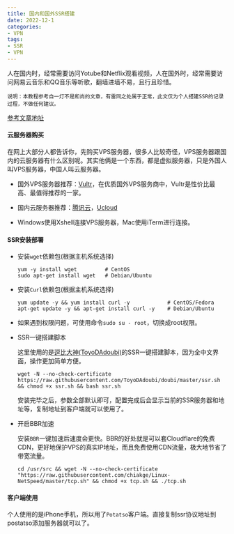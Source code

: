 ```yaml
---
title: 国内和国外SSR搭建
date: 2022-12-1
categories:
- VPN
tags:
- SSR
- VPN
---
```


人在国内时，经常需要访问Yotube和Netflix观看视频，人在国外时，经常需要访问网易云音乐和QQ音乐等听歌，翻墙进墙不易，且行且珍惜。

<!-- more -->

`说明：本教程参考自一灯不是和尚的文章，有雷同之处属于正常，此文仅为个人搭建SSR的记录过程，不做任何建议。`

[参考文章地址](https://iyideng.net/black-technology/cgfw/shadowsocksr-ssr-server-building-and-using-tutorial.html)

#### 云服务器购买
在网上大部分人都告诉你，先购买VPS服务器，很多人比较奇怪，VPS服务器跟国内的云服务器有什么区别呢。其实他俩是一个东西，都是虚拟服务器，只是外国人叫VPS服务器，中国人叫云服务器。

- 国外VPS服务器推荐：[Vultr](https://www.vultr.com/)，在优质国外VPS服务商中，Vultr是性价比最高、最值得推荐的一家。

- 国内云服务器推荐：[腾讯云](https://cloud.tencent.com/act/pro/seckill_season)，[Ucloud](https://www.ucloud.cn/site/active/uhost.html)

- Windows使用Xshell连接VPS服务器，Mac使用iTerm进行连接。


#### SSR安装部署

- 安装`wget`依赖包(根据主机系统选择)

      yum -y install wget         # CentOS
      sudo apt-get install wget   # Debian/Ubuntu

- 安装`Curl`依赖包(根据主机系统选择)

      yum update -y && yum install curl -y            # CentOS/Fedora
      apt-get update -y && apt-get install curl -y    # Debian/Ubuntu

- 如果遇到权限问题，可使用命令`sudo su - root`，切换成root权限。

- SSR一键搭建脚本

  这里使用的是[逗比大神(ToyoDAdoubi)](https://github.com/ToyoDAdoubi/doubi#ssrsh)的SSR一键搭建脚本，因为全中文界面，操作更加简单方便。

      wget -N --no-check-certificate https://raw.githubusercontent.com/ToyoDAdoubi/doubi/master/ssr.sh && chmod +x ssr.sh && bash ssr.sh

  安装完毕之后，参数全部默认即可，配置完成后会显示当前的SSR服务器和地址等，复制地址到客户端就可以使用了。


- 开启BBR加速

  安装`BBR`一键加速后速度会更快。BBR的好处就是可以套Cloudflare的免费CDN，更好地保护VPS的真实IP地址，而且免费使用CDN流量，极大地节省了带宽流量。

      cd /usr/src && wget -N --no-check-certificate "https://raw.githubusercontent.com/chiakge/Linux-NetSpeed/master/tcp.sh" && chmod +x tcp.sh && ./tcp.sh


#### 客户端使用

个人使用的是iPhone手机，所以用了`Potatso`客户端。直接复制ssr协议地址到postatso添加服务器就可以了。
